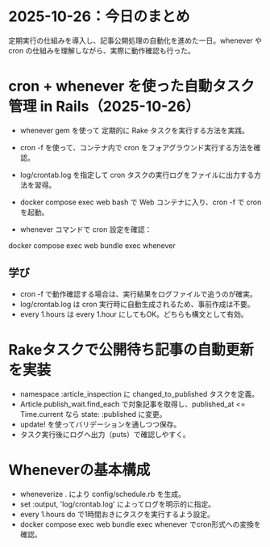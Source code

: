 # 2025-10-26：今日のまとめ
定期実行の仕組みを導入し、記事公開処理の自動化を進めた一日。whenever や cron の仕組みを理解しながら、実際に動作確認も行った。

# cron + whenever を使った自動タスク管理 in Rails（2025-10-26）
- whenever gem を使って 定期的に Rake タスクを実行する方法を実践。
- cron -f を使って、コンテナ内で cron をフォアグラウンド実行する方法を確認。
- log/crontab.log を指定して cron タスクの実行ログをファイルに出力する方法を習得。

- docker compose exec web bash で Web コンテナに入り、cron -f で cron を起動。
- whenever コマンドで cron 設定を確認：

docker compose exec web bundle exec whenever


## 学び
- cron -f で動作確認する場合は、実行結果をログファイルで追うのが確実。
- log/crontab.log は cron 実行時に自動生成されるため、事前作成は不要。
- every 1.hours は every 1.hour にしてもOK。どちらも構文として有効。

# Rakeタスクで公開待ち記事の自動更新を実装
- namespace :article_inspection に changed_to_published タスクを定義。
- Article.publish_wait.find_each で対象記事を取得し、published_at <= Time.current なら state: :published に変更。
- update! を使ってバリデーションを通しつつ保存。
- タスク実行後にログへ出力（puts）で確認しやすく。

# Wheneverの基本構成
- wheneverize . により config/schedule.rb を生成。
- set :output, 'log/crontab.log' によってログを明示的に指定。
- every 1.hours do で1時間おきにタスクを実行するよう設定。
- docker compose exec web bundle exec whenever でcron形式への変換を確認。